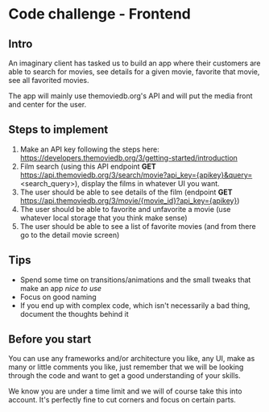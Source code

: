 # Code challenge - Frontend

## Intro

An imaginary client has tasked us to build an app where their customers are able to search for movies, see details for a given movie, favorite that movie, see all favorited movies.

The app will mainly use themoviedb.org's API and will put the media front and center for the user.

## Steps to implement

1) Make an API key following the steps here: https://developers.themoviedb.org/3/getting-started/introduction
2) Film search (using this API endpoint **GET** https://api.themoviedb.org/3/search/movie?api_key={apikey}&query=<search_query>), display the films in whatever UI you want.
3) The user should be able to see details of the film (endpoint **GET** https://api.themoviedb.org/3/movie/{movie_id}?api_key={apikey})
4) The user should be able to favorite and unfavorite a movie (use whatever local storage that you think make sense)
5) The user should be able to see a list of favorite movies (and from there go to the detail movie screen)

## Tips

- Spend some time on transitions/animations and the small tweaks that make an app _nice to use_
- Focus on good naming
- If you end up with complex code, which isn't necessarily a bad thing, document the thoughts behind it

## Before you start

You can use any frameworks and/or architecture you like, any UI, make as many or little comments you like, just remember that we will be looking through the code and want to get a good understanding of your skills.

We know you are under a time limit and we will of course take this into account. It's perfectly fine to cut corners and focus on certain parts.
 
